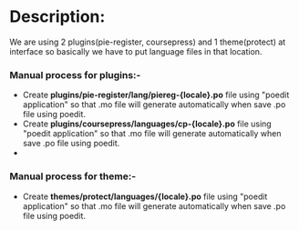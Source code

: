Description:
============
We are using 2 plugins(pie-register, coursepress) and 1 theme(protect) at interface so basically we have to put language files in that location.

### Manual process for plugins:-
  * Create **plugins/pie-register/lang/piereg-{locale}.po** file using "poedit application" so that .mo file will generate automatically when save .po file using poedit.
  * Create **plugins/coursepress/languages/cp-{locale}.po** file using "poedit application" so that .mo file will generate automatically when save .po file using poedit. 
  * 
### Manual process for theme:-
  * Create **themes/protect/languages/{locale}.po** file using "poedit application" so that .mo file will generate automatically when save .po file using poedit. 
  
